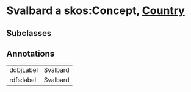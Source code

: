 # Svalbard a skos:Concept, [Country](/0.1/Country)

## Subclasses

## Annotations

|||
|-----|-----|
|ddbjLabel|Svalbard|
|rdfs:label|Svalbard|

